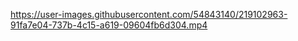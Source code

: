 

https://user-images.githubusercontent.com/54843140/219102963-91fa7e04-737b-4c15-a619-09604fb6d304.mp4

